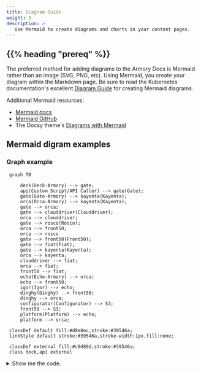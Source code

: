 ```yaml
---
title: Diagram Guide
weight: 3
description: >
   Use Mermaid to create diagrams and charts in your content pages.
---
```


## {{% heading "prereq" %}}

The preferred method for adding diagrams to the Armory Docs is Mermaid rather than an image (SVG, PNG, etc). Using Mermaid, you create your diagram within the Markdown page. Be sure to read the Kubernetes documentation's excellent [Diagram Guide](https://kubernetes.io/docs/contribute/style/diagram-guide/) for creating Mermaid diagrams.

Additional Mermaid resources:

* [Mermaid docs](https://mermaid-js.github.io/mermaid/#/)
* [Mermaid GitHub](https://github.com/mermaid-js/mermaid)
* The Docsy theme's [Diagrams with Mermaid](https://www.docsy.dev/docs/adding-content/lookandfeel/#diagrams-with-mermaid)

## Mermaid digram examples

### Graph example


```mermaid
 graph TB

	 deck(Deck-Armory) --> gate;
	 api(Custom Script/API Caller) --> gate(Gate);
	 gate(Gate-Armory) --> kayenta(Kayenta);
	 orca(Orca-Armory) --> kayenta(Kayenta);
	 gate --> orca;
	 gate --> clouddriver(Clouddriver);
	 orca --> clouddriver;
	 gate --> rosco(Rosco);
	 orca --> front50;
	 orca --> rosco
	 gate --> front50(Front50);
	 gate --> fiat(Fiat);
	 gate --> kayenta(Kayenta);
	 orca --> kayenta;
	 clouddriver --> fiat;
	 orca --> fiat;
	 front50 --> fiat;
	 echo(Echo-Armory) --> orca;
	 echo --> front50;
	 igor(Igor) --> echo;
	 dinghy(Dinghy) --> front50;
	 dinghy --> orca;
	 configurator(Configurator) --> S3;
	 front50 --> S3;
	 platform(Platform) --> echo;
	 platform --> orca;

 classDef default fill:#d8e8ec,stroke:#39546a;
 linkStyle default stroke:#39546a,stroke-width:1px,fill:none;

 classDef external fill:#c0d89d,stroke:#39546a;
 class deck,api external
```

<details><summary>Show me the code.</summary>
{{< prism >}}
```mermaid
 graph TB

	 deck(Deck-Armory) --> gate;
	 api(Custom Script/API Caller) --> gate(Gate);
	 gate(Gate-Armory) --> kayenta(Kayenta);
	 orca(Orca-Armory) --> kayenta(Kayenta);
	 gate --> orca;
	 gate --> clouddriver(Clouddriver);
	 orca --> clouddriver;
	 gate --> rosco(Rosco);
	 orca --> front50;
	 orca --> rosco
	 gate --> front50(Front50);
	 gate --> fiat(Fiat);
	 gate --> kayenta(Kayenta);
	 orca --> kayenta;
	 clouddriver --> fiat;
	 orca --> fiat;
	 front50 --> fiat;
	 echo(Echo-Armory) --> orca;
	 echo --> front50;
	 igor(Igor) --> echo;
	 dinghy(Dinghy) --> front50;
	 dinghy --> orca;
	 configurator(Configurator) --> S3;
	 front50 --> S3;
	 platform(Platform) --> echo;
	 platform --> orca;

 classDef default fill:#d8e8ec,stroke:#39546a;
 linkStyle default stroke:#39546a,stroke-width:1px,fill:none;

 classDef external fill:#c0d89d,stroke:#39546a;
 class deck,api external
```
{{< /prism >}}
</details>

### Flowchart examples

```mermaid
flowchart LR
   id0<--"REST API"-->id2
   id1<--"REST API"-->id2
   id2<--"gRPC/HTTP2"-->id3

   subgraph outside [External Environments]
   id0[Armory CD-as-a-Service CLI]
   id1[Automation Tools<br>GitHub, Jenkins, GitLab, Spinnaker]
   end

   id2{Armory<br>CD-as-a-Service}

   subgraph kubernetes [Kubernetes Cluster]
   id3[Remote Network Agent]
   end

   classDef k8s fill:#326de6,stroke:#000000,stroke-width:1px
   classDef armory fill:#38b5d9,stroke:#000000,stroke-width:1px
   classDef ext fill:#ffffff,stroke:#000000,stroke-width:1px
   class kubernetes k8s
   class id2,id3,id0 armory
   class outside ext
```

<details><summary>Show me the code.</summary>
{{< prism >}}
```mermaid
flowchart LR
   id0<--"REST API"-->id2
   id1<--"REST API"-->id2
   id2<--"gRPC/HTTP2"-->id3

   subgraph outside [External Environments]
   id0[Armory CD-as-a-Service CLI]
   id1[Automation Tools<br>GitHub, Jenkins, GitLab, Spinnaker]
   end

   id2{Armory<br>CD-as-a-Service}

   subgraph kubernetes [Kubernetes Cluster]
   id3[Remote Network Agent]
   end

   classDef k8s fill:#326de6,stroke:#000000,stroke-width:1px
   classDef armory fill:#38b5d9,stroke:#000000,stroke-width:1px
   classDef ext fill:#ffffff,stroke:#000000,stroke-width:1px
   class kubernetes k8s
   class id2,id3,id0 armory
   class outside ext
```
{{< /prism >}}
</details>

<br>
<br>
<br>

```mermaid
flowchart TB   
   A --> B
   B --> C
   C --> D
   D --> E
   E --> F
   F -- "Success: true" --> G
   F -- "Success: false" --> H

   A["Deployment Starts"]
   B["Webhook Call Triggered<br>Deployment Pauses"]
   F{"Did the external process<br>succeed or fail?"}
   G["Deployment Continues"]
   H["Deployment Rolls Back"]

   subgraph exp [External Process]
   C["External API<br>Receives Request"]
   D["Process Runs"]
   E[Callback to Deployment]
   end
```

<details><summary>Show me the code.</summary>
{{< prism >}}
```mermaid
flowchart TB   
   A --> B
   B --> C
   C --> D
   D --> E
   E --> F
   F -- "Success: true" --> G
   F -- "Success: false" --> H

   A["Deployment Starts"]
   B["Webhook Call Triggered<br>Deployment Pauses"]
   F{"Did the external process<br>succeed or fail?"}
   G["Deployment Continues"]
   H["Deployment Rolls Back"]

   subgraph exp [External Process]
   C["External API<br>Receives Request"]
   D["Process Runs"]
   E[Callback to Deployment]
   end
```
{{< /prism >}}
</details>





